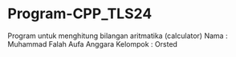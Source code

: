 # Program-CPP_TLS24
Program untuk menghitung bilangan aritmatika (calculator)
Nama : Muhammad Falah Aufa Anggara
Kelompok : Orsted
